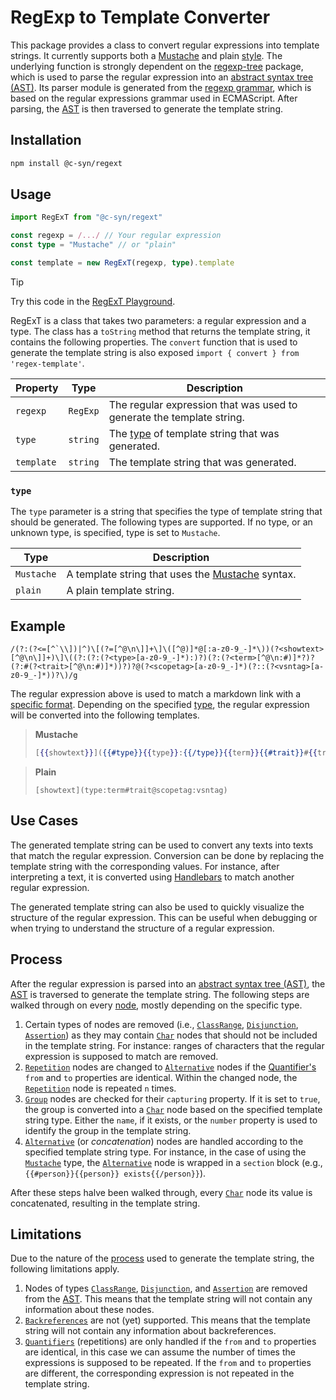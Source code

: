 # RegExp to Template Converter

This package provides a class to convert regular expressions into template strings. It currently supports both a [Mustache](https://mustache.github.io/) and plain [style](#type).
The underlying function is strongly dependent on the [regexp-tree](https://www.npmjs.com/package/regexp-tree) package, which is used to parse the regular expression into an [abstract syntax tree (AST)](https://astexplorer.net/#/gist/4ea2b52f0e546af6fb14f9b2f5671c1c/32f6c6b53186e618a73edd3c51f2168c6a05a21b). Its parser module is generated from the [regexp grammar](https://github.com/DmitrySoshnikov/regexp-tree/blob/master/src/parser/regexp.bnf), which is based on the regular expressions grammar used in ECMAScript. After parsing, the [AST](https://astexplorer.net/#/gist/4ea2b52f0e546af6fb14f9b2f5671c1c/32f6c6b53186e618a73edd3c51f2168c6a05a21b) is then traversed to generate the template string.

## Installation

```bash
npm install @c-syn/regext
```

## Usage

```typescript
import RegExT from "@c-syn/regext" 

const regexp = /.../ // Your regular expression
const type = "Mustache" // or "plain"

const template = new RegExT(regexp, type).template
```
> [!TIP]
> Try this code in the [RegExT Playground](https://playcode.io/1769499). 

RegExT is a class that takes two parameters: a regular expression and a type. The class has a `toString` method that returns the template string, it contains the following properties. The `convert` function that is used to generate the template string is also exposed `import { convert } from 'regex-template'`.

| Property | Type | Description |
| --- | --- | --- |
| `regexp` | `RegExp` | The regular expression that was used to generate the template string. |
| `type` | `string` | The [type](#type) of template string that was generated. |
| `template` | `string` | The template string that was generated. |

### `type`

The `type` parameter is a string that specifies the type of template string that should be generated. The following types are supported. If no type, or an unknown type, is specified, type is set to `Mustache`.

| Type | Description |
| --- | --- |
| `Mustache` | A template string that uses the [Mustache](https://mustache.github.io/) syntax. |
| `plain` | A plain template string. |

## Example

```regexp
/(?:(?<=[^`\\])|^)\[(?=[^@\n\]]+\]\([^@)]*@[:a-z0-9_-]*\))(?<showtext>[^@\n\]]+)\]\((?:(?:(?<type>[a-z0-9_-]*):)?)(?:(?<term>[^@\n:#)]*?)?(?:#(?<trait>[^@\n:#)]*))?)?@(?<scopetag>[a-z0-9_-]*)(?::(?<vsntag>[a-z0-9_-]*))?\)/g
```

The regular expression above is used to match a markdown link with a [specific format](https://tno-terminology-design.github.io/tev2-specifications/docs/specs/tools/trrt#predefined-interpreters). Depending on the specified [type](#type), the regular expression will be converted into the following templates.

> **Mustache**
> ```handlebars
> [{{showtext}}]({{#type}}{{type}}:{{/type}}{{term}}{{#trait}}#{{trait}}{{/trait}}@{{scopetag}}{{#vsntag}}:{{vsntag}}{{/vsntag}})
> ```

> **Plain**
> ```
> [showtext](type:term#trait@scopetag:vsntag)
> ```

## Use Cases

The generated template string can be used to convert any texts into texts that match the regular expression. Conversion can be done by replacing the template string with the corresponding values. For instance, after interpreting a text, it is converted using [Handlebars](https://handlebarsjs.com/) to match another regular expression.

The generated template string can also be used to quickly visualize the structure of the regular expression. This can be useful when debugging or when trying to understand the structure of a regular expression.

## Process

After the regular expression is parsed into an [abstract syntax tree (AST)](https://astexplorer.net/#/gist/4ea2b52f0e546af6fb14f9b2f5671c1c/32f6c6b53186e618a73edd3c51f2168c6a05a21b), the [AST](https://astexplorer.net/#/gist/4ea2b52f0e546af6fb14f9b2f5671c1c/32f6c6b53186e618a73edd3c51f2168c6a05a21b) is traversed to generate the template string. 
The following steps are walked through on every [node](https://www.npmjs.com/package/regexp-tree#ast-nodes-specification), mostly depending on the specific type.

1. Certain types of nodes are removed (i.e., [`ClassRange`](https://www.npmjs.com/package/regexp-tree#character-class-ranges), [`Disjunction`](https://www.npmjs.com/package/regexp-tree#disjunction), [`Assertion`](https://www.npmjs.com/package/regexp-tree#assertions)) as they may contain [`Char`](https://www.npmjs.com/package/regexp-tree#char) nodes that should not be included in the template string. For instance: ranges of characters that the regular expression is supposed to match are removed.
2. [`Repetition`](https://www.npmjs.com/package/regexp-tree#quantifiers) nodes are changed to [`Alternative`](https://www.npmjs.com/package/regexp-tree#alternative) nodes if the [Quantifier's](https://www.npmjs.com/package/regexp-tree#quantifiers) `from` and `to` properties are identical. Within the changed node, the [`Repetition`](https://www.npmjs.com/package/regexp-tree#quantifiers) node is repeated `n` times.
3. [`Group`](https://www.npmjs.com/package/regexp-tree#groups) nodes are checked for their `capturing` property. If it is set to `true`, the group is converted into a [`Char`](https://www.npmjs.com/package/regexp-tree#char) node based on the specified template string type. Either the `name`, if it exists, or the `number` property is used to identify the group in the template string.
4. [`Alternative`](https://www.npmjs.com/package/regexp-tree#alternative) (or *concatenation*) nodes are handled according to the specified template string type. For instance, in the case of using the [`Mustache`](#usage) type, the [`Alternative`](https://www.npmjs.com/package/regexp-tree#alternative) node is wrapped in a `section` block (e.g., `{{#person}}{{person}} exists{{/person}}`).

After these steps halve been walked through, every [`Char`](https://www.npmjs.com/package/regexp-tree#char) node its value is concatenated, resulting in the template string.

## Limitations

Due to the nature of the [process](#process) used to generate the template string, the following limitations apply.

1. Nodes of types [`ClassRange`](https://www.npmjs.com/package/regexp-tree#character-class-ranges), [`Disjunction`](https://www.npmjs.com/package/regexp-tree#disjunction), and [`Assertion`](https://www.npmjs.com/package/regexp-tree#assertions) are removed from the [AST](https://astexplorer.net/#/gist/4ea2b52f0e546af6fb14f9b2f5671c1c/32f6c6b53186e618a73edd3c51f2168c6a05a21b). This means that the template string will not contain any information about these nodes.
2. [`Backreferences`](https://www.npmjs.com/package/regexp-tree#backreferences) are not (yet) supported. This means that the template string will not contain any information about backreferences.
3. [`Quantifiers`](https://www.npmjs.com/package/regexp-tree#quantifiers) (repetitions) are only handled if the `from` and `to` properties are identical, in this case we can assume the number of times the expressions is supposed to be repeated. If the `from` and `to` properties are different, the corresponding expression is not repeated in the template string.
